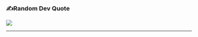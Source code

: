 
### ✍️Random Dev Quote
![](https://quotes-github-readme.vercel.app/api?type=horizontal&theme=dark)

---
<!--[![](https://visitcount.itsvg.in/api?id=rahuljain5&icon=0&color=9)](https://visitcount.itsvg.in) -->
